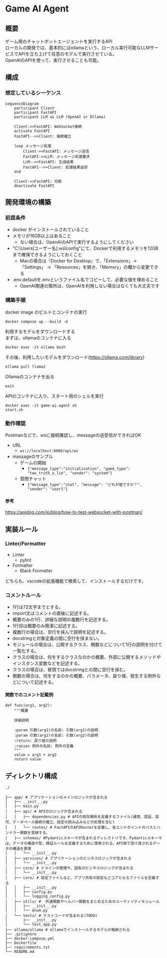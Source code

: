 #  Game AI Agent
## 概要
ゲーム用のチャットボットエージェントを実行するAPI  
ローカルの開発では、基本的にはollamaという、ローカル実行可能なLLMサービスでAPIを立ち上げて任意のモデルで実行させている。  
OpenAIのAPIを使って、実行させることも可能。
## 構成
### 想定しているシーケンス
```mermaid
sequenceDiagram
    participant Client
    participant FastAPI
    participant LLM as LLM (OpenAI or Ollama)

    Client->>FastAPI: WebSocket接続
    activate FastAPI
    FastAPI-->>Client: 接続確立
    
    loop メッセージ処理
        Client->>FastAPI: メッセージ送信
        FastAPI->>LLM: メッセージ処理要求
        LLM-->>FastAPI: 生成結果
        FastAPI-->>Client: 処理結果返却
    end
    
    Client->>FastAPI: 切断
    deactivate FastAPI
```
## 開発環境の構築
### 前提条件
- docker がインストールされていること
- メモリが16GB以上はあること
    - ない場合は、OpenAIのAPIで実行するようにしてください
- "C:\Users\[ユーザー名]\.wslconfig"にて、Dockerで利用するメモリを12GBまで確保できるようにしておくこと
    - Macの場合は『Docker for Desktop』で、「Extensions」-> 「Settings」 -> 「Resources」を開き、「Memory」の欄から変更できる
- .env.defaultを.envというファイル名でコピーして、必要な値を埋めること
    - OpenAI関連の箇所は、OpenAIを利用しない場合はなくても大丈夫です
### 構築手順
docker image のビルドとコンテナの実行  
```
docker compose up --build -d
```
利用するモデルをダウンロードする  
まずは、ollamaのコンテナに入る  
```
docker exec -it ollama bash
```

その後、利用したいモデルをダウンロード(https://ollama.com/library)  
```
ollama pull llama2
```

Ollamaのコンテナを出る  
```
exit
```

APIのコンテナに入り、スタート用のシェルを実行  
```
docker exec -it game-ai-agent sh
start.sh
```

### 動作確認
Postmanなどで、wsに接続確認し、messageの送受信ができればOK
- URL
    - `ws://localhost:8080/api/ws`
- massageのサンプル
    - ゲームの開始
        - `{"message_type":"initialization", "game_type": "tow_truth_a_lie", "sender": "system"}`
    - 質問チャット
        - `{"message_type":"chat", "message": "どれが嘘ですか？", "sender": "user1"}`
#### 参考
https://apidog.com/jp/blog/how-to-test-websocket-with-postman/
## 実装ルール
### Linter/Formatter
- Linter
    - pylint
- Formatter
    - Black Formatter

どちらも、vscodeの拡張機能で検索して、インストールするだけです。
### コメントルール
- 1行は72文字までとする。
- import文はコメントの直後に記述する。
- 概要のみの1行、詳細な説明の複数行を記述する。
- 1行目は概要のみ簡潔に記述する。
- 複数行の場合は、空行を挟んで説明を記述する。
- docstringと対象定義の間に空行を挟まない。
- モジュールの場合は、公開するクラス、関数などについて1行の説明を付けて一覧化する。
- クラスの場合は、何をするクラスなのかの概要、外部に公開するメソッドやインスタンス変数などを記述する。
- クラスの場合は、冒頭ではdocstringとの間に空行を挟む。
- 関数の場合は、何をするのかの概要、パラメータ、戻り値、発生する例外などについて記述する。
#### 関数でのコメント記載例
```
def func(arg1, arg2):
    """概要

    詳細説明

    :param 引数(arg1)の名前: 引数(arg1)の説明
    :param 引数(arg2)の名前: 引数(arg2)の説明
    :return: 戻り値の説明
    :raises 例外の名前: 例外の定義
    """
    value = arg1 + arg2
    return value
```

## ディレクトリ構成
```
./

├── app/ # アプリケーションのメインロジックが含まれる
│   ├── __init__.py
│   ├── main.py
│   ├── api/ # APIのロジックが含まれる
│   │   ├── dependencies.py # APIの依存関係を定義するファイル(通常、認証、認可、データベース接続の確立、設定の読み込みなどの処理を含む)
│   │   └── routes/ # FastAPIのAPIRouterを定義し、各エンドポイントのパスとハンドラー関数を登録する。
│   ├── schemas/ #Pydanticスキーマが含まれるディレクトリです。Pydanticスキーマは、データの構造や型、検証ルールを定義するために使用される。API側で受け渡されるデータの構造を表現
│   │   └── __init__.py
│   ├── services/ # アプリケーションのビジネスロジックが含まれる
│   │   └── __init__.py
│   ├── core/ # ドメインの管理や、固有のビジネスロジックが含まれる
│   │   └── __init__.py
│   ├── core/ # 設定ファイルなど、アプリ共有の設定などコアとなるファイルを定義する
│   │   ├── __init__.py
│   │   ├── config.py
│   │   └── logging_config.py
│   ├── utils/ #  共通関数やヘルパー関数をまとめるためのユーティリティモジュール
│   │   ├── __init__.py
│   │   └── enum.py
│   └── tests/ # テストコードが含まれる(TODO)
│       ├── __init__.py
│       └── test_app.py
├── ollama/ollama # ollamaでインストールするモデルが格納される
├── .gitignore
├── docker-compose.yml
├── Dockerfile
├── requirements.txt
└── README.md
```

